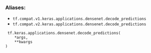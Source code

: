 ### Aliases:
- `tf.compat.v1.keras.applications.densenet.decode_predictions`
- `tf.compat.v2.keras.applications.densenet.decode_predictions`

```
 tf.keras.applications.densenet.decode_predictions(
    *args,
    **kwargs
)
```
